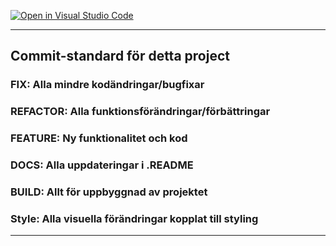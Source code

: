 [![Open in Visual Studio Code](https://classroom.github.com/assets/open-in-vscode-c66648af7eb3fe8bc4f294546bfd86ef473780cde1dea487d3c4ff354943c9ae.svg)](https://classroom.github.com/online_ide?assignment_repo_id=10556941&assignment_repo_type=AssignmentRepo)

--------

## Commit-standard för detta project

### FIX: Alla mindre kodändringar/bugfixar
### REFACTOR: Alla funktionsförändringar/förbättringar
### FEATURE: Ny funktionalitet och kod 
### DOCS: Alla uppdateringar i .README
### BUILD: Allt för uppbyggnad av projektet
### Style: Alla visuella förändringar kopplat till styling

-------